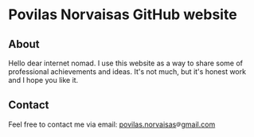 # Povilas Norvaisas GitHub website


## About

Hello dear internet nomad. I use this website as a way to share some of professional achievements and ideas. It's not much, but it's honest work and I hope you like it.

## Contact

Feel free to contact me via email: [povilas.norvaisas<img src="assets/img/at.png" alt="drawing" width="10"/>gmail.com](mailto:povilas.norvaisas@gmail.com)